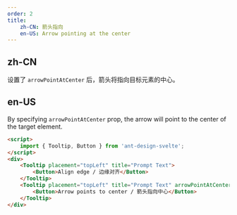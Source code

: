 ```yaml
---
order: 2
title:
    zh-CN: 箭头指向
    en-US: Arrow pointing at the center
---
```


## zh-CN

设置了 `arrowPointAtCenter` 后，箭头将指向目标元素的中心。

## en-US

By specifying `arrowPointAtCenter` prop, the arrow will point to the center of the target element.

```html
<script>
    import { Tooltip, Button } from 'ant-design-svelte';
</script>
<div>
    <Tooltip placement="topLeft" title="Prompt Text">
        <Button>Align edge / 边缘对齐</Button>
    </Tooltip>
    <Tooltip placement="topLeft" title="Prompt Text" arrowPointAtCenter>
        <Button>Arrow points to center / 箭头指向中心</Button>
    </Tooltip>
</div>
```
